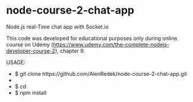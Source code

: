 # node-course-2-chat-app
Node.js real-Time chat app with Socket.io

This code was developed for educational purposes only during online course on Udemy
(https://www.udemy.com/the-complete-nodejs-developer-course-2), chapter 9.

USAGE:
<ul>
<li>$ git clone https://github.com/AlenRedek/node-course-2-chat-app.git<li>
<li>$ cd</li>
<li>$ npm install</li>
</ul>
